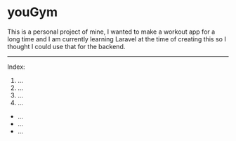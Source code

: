# youGym


This is a personal project of mine, I wanted to make a workout app for a long time and I am currently learning Laravel at the time of creating this so I thought I could use that for the backend.
________

Index:
1. ...
2. ...
3. ...
4. ...
  * ...
  * ...
  * ...
